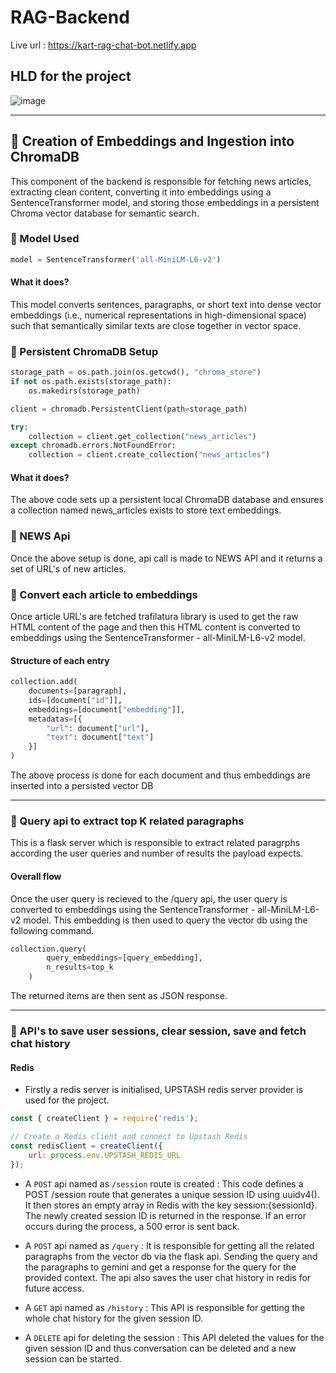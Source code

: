 # RAG-Backend

Live url : https://kart-rag-chat-bot.netlify.app

## HLD for the project
![image](https://github.com/user-attachments/assets/c68d88fc-750a-4bac-9023-7f97d7a808e7)

---

## 📌 Creation of Embeddings and Ingestion into ChromaDB

This component of the backend is responsible for fetching news articles, extracting clean content, converting it into embeddings using a SentenceTransformer model, and storing those embeddings in a persistent Chroma vector database for semantic search.

### 📌 Model Used

```python
model = SentenceTransformer('all-MiniLM-L6-v2')
```

#### What it does?

This model converts sentences, paragraphs, or short text into dense vector embeddings (i.e., numerical representations in high-dimensional space) such that semantically similar texts are close together in vector space.

### 📌 Persistent ChromaDB Setup

```python
storage_path = os.path.join(os.getcwd(), "chroma_store")
if not os.path.exists(storage_path):
    os.makedirs(storage_path)

client = chromadb.PersistentClient(path=storage_path)

try:
    collection = client.get_collection("news_articles")
except chromadb.errors.NotFoundError:
    collection = client.create_collection("news_articles")
```

#### What it does?

The above code sets up a persistent local ChromaDB database and ensures a collection named news_articles exists to store text embeddings.

### 📌 NEWS Api

Once the above setup is done, api call is made to NEWS API and it returns a set of URL's of new articles.

### 📌 Convert each article to embeddings

Once article URL's are fetched trafilatura library is used to get the raw HTML content of the page and then this HTML content is converted to embeddings using the SentenceTransformer - all-MiniLM-L6-v2 model.

#### Structure of each entry

```python
collection.add(
    documents=[paragraph],                    
    ids=[document["id"]],                     
    embeddings=[document["embedding"]],        
    metadatas=[{
        "url": document["url"],                
        "text": document["text"]             
    }]
)
```

The above process is done for each document and thus embeddings are inserted into a persisted vector DB

---

### 🎯 Query api to extract top K related paragraphs

This is a flask server which is responsible to extract related paragrphs according the user queries and number of results the payload expects.

#### Overall flow

Once the user query is recieved to the /query api, the user query is converted to embeddings using the SentenceTransformer - all-MiniLM-L6-v2 model. This embedding is then used to query the vector db using the following command.

```python
collection.query(
        query_embeddings=[query_embedding],
        n_results=top_k
    )
```

The returned items are then sent as JSON response.

---

### 🧶 API's to save user sessions, clear session, save and fetch chat history

#### Redis

- Firstly a redis server is initialised, UPSTASH redis server provider is used for the project.

```javascript
const { createClient } = require('redis');

// Create a Redis client and connect to Upstash Redis
const redisClient = createClient({
    url: process.env.UPSTASH_REDIS_URL
});
```
- A ```POST``` api named as ```/session``` route is created : This code defines a POST /session route that generates a unique session ID using uuidv4(). It then stores an empty array in Redis with the key session:{sessionId}. The newly created session ID is returned in the response. If an error occurs during the process, a 500 error is sent back.

- A ```POST``` api named as ```/query``` : It is responsible for getting all the related paragraphs from the vector db via the flask api. Sending the query and the paragraphs to gemini and get a response for the query for the provided context. The api also saves the user chat history in redis for future access.

- A ```GET``` api named as ```/history``` : This API is responsible for getting the whole chat history for the given session ID.

- A ```DELETE``` api for deleting the session : This API deleted the values for the given session ID and thus conversation can be deleted and a new session can be started.





